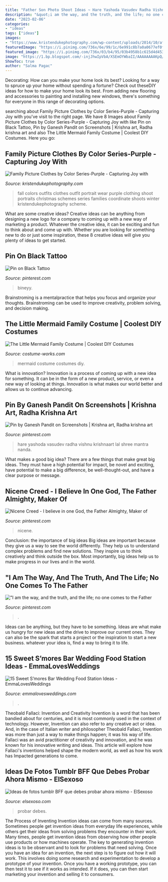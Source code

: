 ```yaml
---
title: "Father Son Photo Shoot Ideas ~ Hare Yashoda Vasudev Radha Vishnu Krishnaart Lal Shree Mantra Nanda"
description: "&quot;i am the way, and the truth, and the life; no one comes to the father"
date: "2023-02-06"
categories:
- "ideas"
tags: ["ideas"]
images:
- "https://www.kristendukephotography.com/wp-content/uploads/2014/10/af17e7c85b5ab2df8cf2f77bd67fad09.jpg"
featuredImage: "https://i.pinimg.com/736x/6e/99/1c/6e991c8b7a0a0677ef0f3dc58862f8ee--krishna.jpg"
featured_image: "https://i.pinimg.com/736x/03/b4/95/03b4958b1c615d4d4537255a4de3d3af.jpg"
image: "https://1.bp.blogspot.com/-injJhwIpVbA/XSEmOYWbaII/AAAAAAAAKpQ/yda5PaKNpGQCBoGmyDM-x2Ve4pSSVsnVACLcBGAs/s1600/amigas%2Bde%2Ba.jpg"
ShowToc: true
author: "Salma Pagac"
---
```



Decorating: How can you make your home look its best?
Looking for a way to spruce up your home without spending a fortune? Check out theseDIY ideas for how to make your home look its best. From adding new flooring and accessories to painting and installing new windows, there's something for everyone in this range of decorating options.

	

		
searching about Family Picture Clothes by Color Series-Purple - Capturing Joy with you've visit to the right page. We have 8 Images about Family Picture Clothes by Color Series-Purple - Capturing Joy with like Pin on Black Tattoo, Pin by Ganesh Pandit on Screenshots | Krishna art, Radha krishna art and also The Little Mermaid Family Costume | Coolest DIY Costumes. Here you go:
		
    
## Family Picture Clothes By Color Series-Purple - Capturing Joy With

<img loading=lazy src="https://www.kristendukephotography.com/wp-content/uploads/2014/10/af17e7c85b5ab2df8cf2f77bd67fad09.jpg" onerror="this.onerror=null;this.src='https://tse2.mm.bing.net/th?id=OIP.tnSjhYDZqXNpqP1ZSKyMLwHaLH&amp;pid=15.1';" alt="Family Picture Clothes by Color Series-Purple - Capturing Joy with">

_Source: kristendukephotography.com_

>fall colors outfits clothes outfit portrait wear purple clothing shoot portraits christmas schemes series families coordinate shoots winter kristendukephotography scheme. 

	

What are some creative ideas?
Creative ideas can be anything from designing a new logo for a company to coming up with a new way of marketing a product. Whatever the creative idea, it can be exciting and fun to think about and come up with. Whether you are looking for something new to do or just some inspiration, these 8 creative ideas will give you plenty of ideas to get started.

    
## Pin On Black Tattoo

<img loading=lazy src="https://i.pinimg.com/736x/e6/cd/ae/e6cdaeaed6f5ed4a037d2bd80de039e8.jpg" onerror="this.onerror=null;this.src='https://tse2.mm.bing.net/th?id=OIP.YJ3LTuK7rAsz2mqwtf8qxAHaQJ&amp;pid=15.1';" alt="Pin on Black Tattoo">

_Source: pinterest.com_

>bineyy. 

	

Brainstroming is a mentalpractice that helps you focus and organize your thoughts. Brainstroming can be used to improve creativity, problem solving, and decision making.

    
## The Little Mermaid Family Costume | Coolest DIY Costumes

<img loading=lazy src="https://photos.costume-works.com/full/the_little_mermaid_family6.jpg" onerror="this.onerror=null;this.src='https://tse1.mm.bing.net/th?id=OIP.n6odpt2L3QegWgkFQHESGgHaKT&amp;pid=15.1';" alt="The Little Mermaid Family Costume | Coolest DIY Costumes">

_Source: costume-works.com_

>mermaid costume costumes diy. 

	

What is innovation?
Innovation is a process of coming up with a new idea for something. It can be in the form of a new product, service, or even a new way of looking at things. Innovation is what makes our world better and allows us to continue advancing.

    
## Pin By Ganesh Pandit On Screenshots | Krishna Art, Radha Krishna Art

<img loading=lazy src="https://i.pinimg.com/736x/6e/99/1c/6e991c8b7a0a0677ef0f3dc58862f8ee--krishna.jpg" onerror="this.onerror=null;this.src='https://tse2.mm.bing.net/th?id=OIP.ncdQsagMu8zaFMhOux_DrAHaKg&amp;pid=15.1';" alt="Pin by Ganesh Pandit on Screenshots | Krishna art, Radha krishna art">

_Source: pinterest.com_

>hare yashoda vasudev radha vishnu krishnaart lal shree mantra nanda. 

	

What makes a good big idea?
There are a few things that make great big ideas. They must have a high potential for impact, be novel and exciting, have potential to make a big difference, be well-thought-out, and have a clear purpose or message.

    
## Nicene Creed - I Believe In One God, The Father Almighty, Maker Of

<img loading=lazy src="https://i.pinimg.com/736x/fa/bd/f9/fabdf90145313e79d216ecf32770c214.jpg" onerror="this.onerror=null;this.src='https://tse1.mm.bing.net/th?id=OIP.ka70AhtrWnVJHn6ZLaxrGAHaKz&amp;pid=15.1';" alt="Nicene Creed - I believe in one God, the Father Almighty, Maker of">

_Source: pinterest.com_

>nicene. 

	

Conclusion: the importance of big ideas
Big ideas are important because they give us a way to see the world differently. They help us to understand complex problems and find new solutions. They inspire us to think creatively and think outside the box. Most importantly, big ideas help us to make progress in our lives and in the world.

    
## &quot;I Am The Way, And The Truth, And The Life; No One Comes To The Father

<img loading=lazy src="https://i.pinimg.com/736x/03/b4/95/03b4958b1c615d4d4537255a4de3d3af.jpg" onerror="this.onerror=null;this.src='https://tse2.mm.bing.net/th?id=OIP.Jb5v5nvDaaaUu1U6_wJqYQHaHa&amp;pid=15.1';" alt="&quot;I am the way, and the truth, and the life; no one comes to the Father">

_Source: pinterest.com_

>. 

	

Ideas can be anything, but they have to be something. Ideas are what make us hungry for new ideas and the drive to improve our current ones. They can also be the spark that starts a project or the inspiration to start a new business. whatever your idea is, find a way to bring it to life.

    
## 15 Sweet S’mores Bar Wedding Food Station Ideas - EmmaLovesWeddings

<img loading=lazy src="http://emmalovesweddings.com/wp-content/uploads/2017/12/rustic-wedding-S’mores-Bar-food-station-ideas.jpg" onerror="this.onerror=null;this.src='https://tse3.mm.bing.net/th?id=OIP.AVrMEatUPCxMQsncehdkywHaLH&amp;pid=15.1';" alt="15 Sweet S’mores Bar Wedding Food Station Ideas - EmmaLovesWeddings">

_Source: emmalovesweddings.com_

>. 

	

Theobald Fallaci: Invention and Creativity
Invention is a word that has been bandied about for centuries, and it is most commonly used in the context of technology. However, Invention can also refer to any creative act or idea. And, in the case of Italian writer and philosopher Theobald Fallaci, Invention was more than just a way to make things happen; it was his way of life. Fallaci was an avid practitioner of creativity and innovation, and he was known for his innovative writing and ideas. This article will explore how Fallaci's inventions helped shape the modern world, as well as how his work has Impacted generations to come.

    
## Ideas De Fotos Tumblr BFF Que Debes Probar Ahora Mismo - ElSexoso

<img loading=lazy src="https://1.bp.blogspot.com/-injJhwIpVbA/XSEmOYWbaII/AAAAAAAAKpQ/yda5PaKNpGQCBoGmyDM-x2Ve4pSSVsnVACLcBGAs/s1600/amigas%2Bde%2Ba.jpg" onerror="this.onerror=null;this.src='https://tse1.mm.bing.net/th?id=OIP.jhgKybXvY-UoJ4el8djPhQHaJQ&amp;pid=15.1';" alt="Ideas de fotos tumblr BFF que debes probar ahora mismo - ElSexoso">

_Source: elsexoso.com_

>probar debes. 

	

The Process of Inventing
Invention ideas can come from many sources. Sometimes people get invention ideas from everyday life experiences, while others get their ideas from solving problems they encounter in their work. Many times, people get invention ideas from observing how other people use products or how machines operate. The key to generating invention ideas is to be observant and to look for problems that need solving.
Once you have an idea for an invention, the next step is to figure out how it will work. This involves doing some research and experimentation to develop a prototype of your invention. Once you have a working prototype, you can then test it to see if it works as intended. If it does, you can then start marketing your invention and selling it to consumers.

